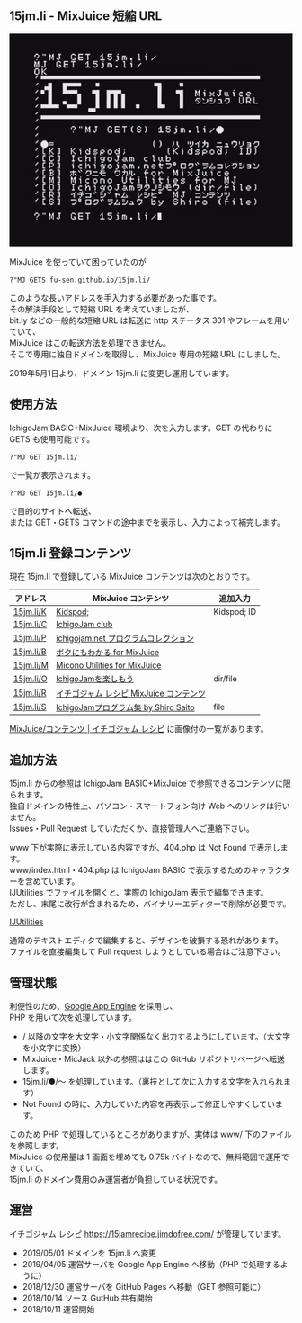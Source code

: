 ## 15jm.li - MixJuice 短縮 URL

![15jm.li スクリーンショット](/screenshot.jpg)

MixJuice を使っていて困っていたのが

```
?"MJ GETS fu-sen.github.io/15jm.li/
```

このような長いアドレスを手入力する必要があった事です。\
その解決手段として短縮 URL を考えていましたが、\
bit.ly などの一般的な短縮 URL は転送に http ステータス 301 やフレームを用いていて、\
MixJuice はこの転送方法を処理できません。\
そこで専用に独自ドメインを取得し、MixJuice 専用の短縮 URL にしました。

2019年5月1日より、ドメイン 15jm.li に変更し運用しています。

## 使用方法

IchigoJam BASIC+MixJuice 環境より、次を入力します。GET の代わりに GETS も使用可能です。

```
?"MJ GET 15jm.li/
```

で一覧が表示されます。

```
?"MJ GET 15jm.li/●
```

で目的のサイトへ転送、<br>
または GET・GETS コマンドの途中までを表示し、入力によって補完します。

## 15jm.li 登録コンテンツ

現在 15jm.li で登録している MixJuice コンテンツは次のとおりです。

|アドレス|MixJuice コンテンツ|追加入力|
----|----|----
|[15jm.li/K](https://github.com/fu-sen/15jm.li/blob/master/www/k)|[Kidspod;](http://kidspod.club/)|Kidspod; ID|
|[15jm.li/C](https://github.com/fu-sen/15jm.li/blob/master/www/c)|[IchigoJam club](https://fukuno.jig.jp/2807)| |
|[15jm.li/P](https://github.com/fu-sen/15jm.li/blob/master/www/p)|[ichigojam.net プログラムコレクション](https://www.facebook.com/groups/ichigojam/permalink/718281468311609/)| |
|[15jm.li/B](https://github.com/fu-sen/15jm.li/blob/master/www/b)|[ボクにもわかる for MixJuice](https://blogs.yahoo.co.jp/bokunimowakaru/55369582.html)| |
|[15jm.li/M](https://github.com/fu-sen/15jm.li/blob/master/www/m)|[Micono Utilities for MixJuice](http://ijutilities.micutil.com/)| |
|[15jm.li/O](https://github.com/fu-sen/15jm.li/blob/master/www/o)|[IchigoJamを楽しもう](http://www.openspc2.org/reibun/IchigoJam/)|dir/file|
|[15jm.li/R](https://github.com/fu-sen/15jm.li/blob/master/www/r)|[イチゴジャム レシピ MixJuice コンテンツ](https://github.com/fu-sen/15j.run)| |
|[15jm.li/S](https://github.com/fu-sen/15jm.li/blob/master/www/s)|[IchigoJamプログラム集 by Shiro Saito](http://comich.net/ichigojam/)|file|

<a href="https://15jamrecipe.jimdofree.com/mixjuice/%E3%82%B3%E3%83%B3%E3%83%86%E3%83%B3%E3%83%84/" target="_blank">MixJuice/コンテンツ | イチゴジャム レシピ</a> に画像付の一覧があります。

## 追加方法

15jm.li からの参照は IchigoJam BASIC+MixJuice で参照できるコンテンツに限られます。\
独自ドメインの特性上、パソコン・スマートフォン向け Web へのリンクは行いません。\
Issues・Pull Request していただくか、直接管理人へご連絡下さい。

www 下が実際に表示している内容ですが、404.php は Not Found で表示します。\
www/index.html・404.php は IchigoJam BASIC で表示するためのキャラクターを含めています。\
IJUtilities でファイルを開くと、実際の IchigoJam 表示で編集できます。\
ただし、末尾に改行が含まれるため、バイナリーエディターで削除が必要です。

[IJUtilities](http://ijutilities.micutil.com/)

通常のテキストエディタで編集すると、デザインを破損する恐れがあります。\
ファイルを直接編集して Pull request しようとしている場合はご注意下さい。

## 管理状態

利便性のため、[Google App Engine](https://cloud.google.com/appengine/docs/whatisgoogleappengine?hl=ja) を採用し、\
PHP を用いて次を処理しています。

- / 以降の文字を大文字・小文字関係なく出力するようにしています。（大文字を小文字に変換）
- MixJuice・MicJack 以外の参照ははこの GitHub リポジトリページへ転送します。
- 15jm.li/●/～ を処理しています。（裏技として次に入力する文字を入れられます）
- Not Found の時に、入力していた内容を再表示して修正しやすくしています。

このため PHP で処理しているところがありますが、実体は www/ 下のファイルを参照します。\
MixJuice の使用量は 1 画面を埋めても 0.75k バイトなので、無料範囲で運用できていて、\
15jm.li のドメイン費用のみ運営者が負担している状況です。

## 運営

イチゴジャム レシピ https://15jamrecipe.jimdofree.com/ が管理しています。

* 2019/05/01 ドメインを 15jm.li へ変更
* 2019/04/05 運営サーバを Google App Engine へ移動（PHP で処理するように）
* 2018/12/30 運営サーバを GitHub Pages へ移動（GET 参照可能に）
* 2018/10/14 ソース GutHub 共有開始
* 2018/10/11 運営開始

